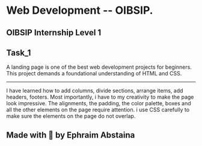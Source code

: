 # Web Development -- OIBSIP.

<h2>OIBSIP Internship Level 1<h2>

## Task_1

<p>A landing page is one of the best web development projects for beginners. This project demands a foundational understanding of HTML and CSS.</p>
<hr>
<p> I have  learned how to add columns, divide sections, arrange items, add headers, footers. Most importantly, i have to my creativity to make the page look impressive. The alignments, the padding, the color palette, boxes and all the other elements on the page require attention. i use CSS carefully to make sure the elements on the page do not overlap.</p>

<h2> Made with 🤍 by Ephraim Abstaina<h2>
